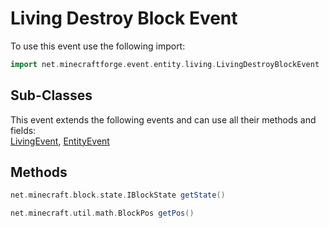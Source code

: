 # Living Destroy Block Event

To use this event use the following import:
```groovy
import net.minecraftforge.event.entity.living.LivingDestroyBlockEvent
```

## Sub-Classes
This event extends the following events and can use all their methods and fields: <br>
[LivingEvent](living_event/living_event.md), [EntityEvent](entity_event/entity_event.md)

## Methods
```groovy
net.minecraft.block.state.IBlockState getState()
```

```groovy
net.minecraft.util.math.BlockPos getPos()
```
